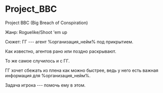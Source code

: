 # Project_BBC

Project BBC (Big Breach of Conspiration)

Жанр: Roguelike/Shoot 'em up

Сюжет: ГГ --- агент %организация_нейм% под прикрытием.

Как известно, агентов рано или поздно раскрывают.

То же самое случилось и с ГГ.

ГГ хочет сбежать из плена как можно быстрее, ведь у него есть важная информация для %организация_нейм%.

Задача игрока --- помочь ему в этом.
